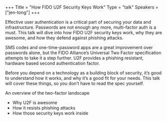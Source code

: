 +++
Title = "How FIDO U2F Security Keys Work"
Type = "talk"
Speakers = ["jen-tong"]
+++

Effective user authentication is a critical part of securing your data and infrastructure. Passwords are not enough any more, multi-factor auth is a must. This talk will dive into how FIDO U2F security keys work, why they are awesome, and how they defend against phishing attacks.

SMS codes and one-time-password apps are a great improvement over passwords alone, but the FIDO Alliance’s Universal Two Factor specification attempts to take it a step further. U2F provides a phishing resistant, hardware based second authentication factor.

Before you depend on a technology as a building block of security, it’s good to understand how it works, and why it’s a good fit for your needs. This talk will cover these things, so you don’t have to read the spec yourself.

An overview of the two-factor landscape

* Why U2F is awesome
* How it resists phishing attacks
* How those security keys work inside
